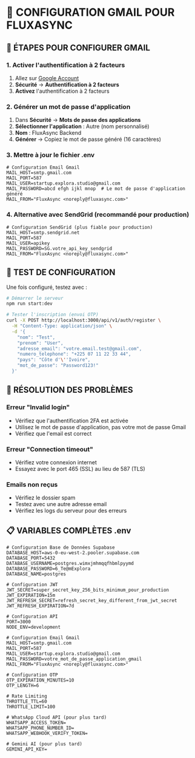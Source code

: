 # 📧 CONFIGURATION GMAIL POUR FLUXASYNC

## 🔧 **ÉTAPES POUR CONFIGURER GMAIL**

### **1. Activer l'authentification à 2 facteurs**
1. Allez sur [Google Account](https://myaccount.google.com/)
2. **Sécurité** → **Authentification à 2 facteurs**
3. **Activez** l'authentification à 2 facteurs

### **2. Générer un mot de passe d'application**
1. Dans **Sécurité** → **Mots de passe des applications**
2. **Sélectionner l'application** : Autre (nom personnalisé)
3. **Nom** : FluxAsync Backend
4. **Générer** → Copiez le mot de passe généré (16 caractères)

### **3. Mettre à jour le fichier .env**
```env
# Configuration Email Gmail
MAIL_HOST=smtp.gmail.com
MAIL_PORT=587
MAIL_USER=startup.explora.studio@gmail.com
MAIL_PASSWORD=abcd efgh ijkl mnop  # Le mot de passe d'application généré
MAIL_FROM="FluxAsync <noreply@fluxasync.com>"
```

### **4. Alternative avec SendGrid (recommandé pour production)**
```env
# Configuration SendGrid (plus fiable pour production)
MAIL_HOST=smtp.sendgrid.net
MAIL_PORT=587
MAIL_USER=apikey
MAIL_PASSWORD=SG.votre_api_key_sendgrid
MAIL_FROM="FluxAsync <noreply@fluxasync.com>"
```

## 🧪 **TEST DE CONFIGURATION**

Une fois configuré, testez avec :

```bash
# Démarrer le serveur
npm run start:dev

# Tester l'inscription (envoi OTP)
curl -X POST http://localhost:3000/api/v1/auth/register \
  -H "Content-Type: application/json" \
  -d '{
    "nom": "Test",
    "prenom": "User",
    "adresse_email": "votre.email.test@gmail.com",
    "numero_telephone": "+225 07 11 22 33 44",
    "pays": "Côte d'\''Ivoire",
    "mot_de_passe": "Password123!"
  }'
```

## 🚨 **RÉSOLUTION DES PROBLÈMES**

### **Erreur "Invalid login"**
- Vérifiez que l'authentification 2FA est activée
- Utilisez le mot de passe d'application, pas votre mot de passe Gmail
- Vérifiez que l'email est correct

### **Erreur "Connection timeout"**
- Vérifiez votre connexion internet
- Essayez avec le port 465 (SSL) au lieu de 587 (TLS)

### **Emails non reçus**
- Vérifiez le dossier spam
- Testez avec une autre adresse email
- Vérifiez les logs du serveur pour des erreurs

## 📋 **VARIABLES COMPLÈTES .env**

```env
# Configuration Base de Données Supabase
DATABASE_HOST=aws-0-eu-west-2.pooler.supabase.com
DATABASE_PORT=5432
DATABASE_USERNAME=postgres.wimxjmhmqqfhbmlpyymd
DATABASE_PASSWORD=6_Te@mExplora
DATABASE_NAME=postgres

# Configuration JWT
JWT_SECRET=super_secret_key_256_bits_minimum_pour_production
JWT_EXPIRATION=15m
JWT_REFRESH_SECRET=refresh_secret_key_different_from_jwt_secret
JWT_REFRESH_EXPIRATION=7d

# Configuration API
PORT=3000
NODE_ENV=development

# Configuration Email Gmail
MAIL_HOST=smtp.gmail.com
MAIL_PORT=587
MAIL_USER=startup.explora.studio@gmail.com
MAIL_PASSWORD=votre_mot_de_passe_application_gmail
MAIL_FROM="FluxAsync <noreply@fluxasync.com>"

# Configuration OTP
OTP_EXPIRATION_MINUTES=10
OTP_LENGTH=6

# Rate Limiting
THROTTLE_TTL=60
THROTTLE_LIMIT=100

# WhatsApp Cloud API (pour plus tard)
WHATSAPP_ACCESS_TOKEN=
WHATSAPP_PHONE_NUMBER_ID=
WHATSAPP_WEBHOOK_VERIFY_TOKEN=

# Gemini AI (pour plus tard)
GEMINI_API_KEY=
```